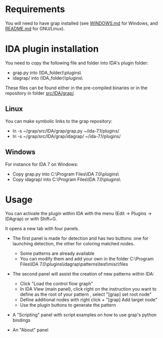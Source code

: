 # Requirements
You will need to have grap installed (see [WINDOWS.md](WINDOWS.md) for Windows, and [README.md](README.md) for GNU/Linux).

# IDA plugin installation
You need to copy the following file and folder into IDA's plugin folder: 

- grap.py into (IDA_folder)\plugins\
- idagrap/ into (IDA_folder)\plugins\

These files can be found either in the pre-compiled binaries or in the repository in folder [src/IDA/grap/](src/IDA/grap/).

## Linux
You can make symbolic links to the grap repository:

- ln -s ~/grap/src/IDA/grap/grap.py ~/ida-7.1/plugins/
- ln -s ~/grap/src/IDA/grap/idagrap/ ~/ida-7.1/plugins/


## Windows
For instance for IDA 7 on Windows:

- Copy grap.py into C:\Program Files\IDA 7.0\plugins\
- Copy idagrap/ into C:\Program Files\IDA 7.0\plugins\

# Usage
You can activate the plugin within IDA with the menu (Edit -> Plugins -> IDAgrap) or with Shift+G.

It opens a new tab with four panels.

* The first panel is made for detection and has two buttons: one for launching detection, the other for coloring matched nodes.
    * Some patterns are already available
    * You can modify them and add your own in the folder C:\Program Files\IDA 7.0\plugins\idagrap\patterns\test\misc\files
    
* The second panel will assist the creation of new patterns within IDA:
    * Click "Load the control flow graph"
    * In IDA View (main panel), click right on the instruction you want to define as the root of your pattern , select "[grap] set root node"
    * Define additional nodes with right click + "[grap] Add target node"
    * Use the plugin buttons to generate the pattern

* A "Scripting" panel with script examples on how to use grap's python bindings

* An "About" panel
